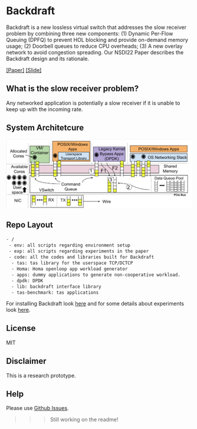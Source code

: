 # Backdraft
Backdraft is a new lossless virtual switch that addresses the slow receiver problem by combining three new components: (1) Dynamic Per-Flow Queuing (DPFQ) to prevent HOL blocking and provide on-demand memory usage; (2) Doorbell queues to reduce CPU overheads; (3) A new overlay network to avoid congestion spreading. Our NSDI22 Paper describes the Backdraft design and its rationale.

[[Paper]](https://www.usenix.org/system/files/nsdi22-paper-sanaee.pdf)
[[Slide]](https://www.usenix.org/system/files/nsdi22_slides_sanaee.pdf)

## What is the slow receiver problem?
Any networked application is potentially a slow receiver if it is unable to
keep up with the incoming rate.

## System Architetcure
![Backdraft](docs/pngs/bd_design.png)

## Repo Layout
```
- /
 - env: all scripts regarding environment setup
 - exp: all scripts regarding experiments in the paper
 - code: all the codes and libraries built for Backdraft
  - tas: tas library for the userspace TCP/DCTCP
  - Homa: Homa openloop app workload generator
  - apps: dummy applications to generate non-cooperative workload.
  - dpdk: DPDK
  - lib: backdraft interface library
  - tas-benchmark: tas applications
```

For installing Backdraft look [here](./INSTALL.md) and for some
details about experiments look [here](./exp/notes/README.md).

## License

MIT

## Disclaimer

This is a research prototype.

## Help

Please use [Github Issues](https://github.com/Lossless-Virtual-Switching/Backdraft/issues).

>>> Still working on the readme!
